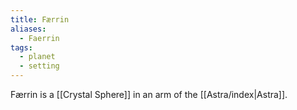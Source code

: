 ```yaml
---
title: Færrin
aliases:
  - Faerrin
tags:
  - planet
  - setting
---
```


Færrin is a [[Crystal Sphere]] in an arm of the [[Astra/index|Astra]].